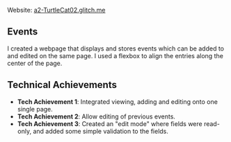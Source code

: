 Website: [a2-TurtleCat02.glitch.me](https://a2-TurtleCat02.glitch.me)
## Events
I created a webpage that displays and stores events which can be added to and edited on the same page. I used a flexbox to align the entries along the center of the page.
## Technical Achievements
- **Tech Achievement 1**: Integrated viewing, adding and editing onto one single page.
- **Tech Achievement 2**: Allow editing of previous events.
- **Tech Achievement 3**: Created an "edit mode" where fields were read-only, and added some simple validation to the fields.